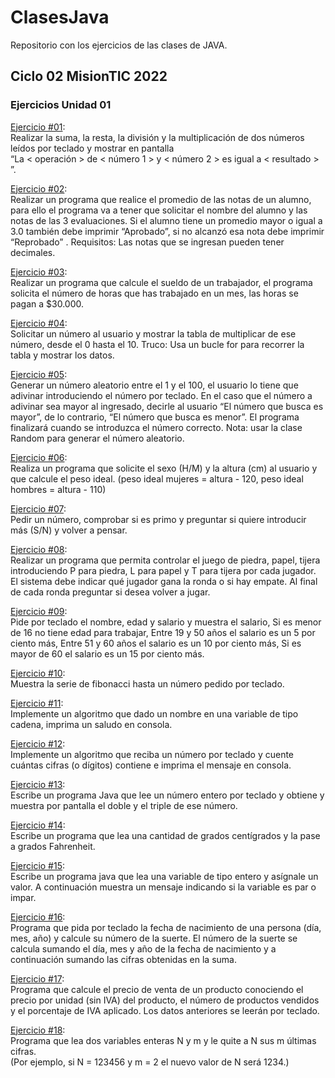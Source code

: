 # ClasesJava
Repositorio con los ejercicios de las clases de JAVA.
<br>
## Ciclo 02 MisionTIC 2022<br>
### Ejercicios Unidad 01<br>
[Ejercicio #01](https://github.com/afar-cmyk/ClasesJava/blob/master/Ejercicios_U01/src/Ejercicio_01.java): <br> Realizar la suma, la resta, la división y la multiplicación de dos números leídos por teclado y mostrar en pantalla<br>“La < operación > de < número 1 > y < número 2 > es igual a < resultado > ”.

[Ejercicio #02](https://github.com/afar-cmyk/ClasesJava/blob/master/Ejercicios_U01/src/Ejercicio_02.java):<br> Realizar un programa que realice el promedio de las notas de un alumno, para ello el programa va a tener que solicitar el nombre del alumno y las notas de las 3 evaluaciones. Si el alumno tiene un promedio mayor o igual a 3.0 también debe imprimir “Aprobado”, si no alcanzó esa nota debe imprimir “Reprobado” . Requisitos: Las notas que se ingresan pueden tener decimales.

[Ejercicio #03](https://github.com/afar-cmyk/ClasesJava/blob/master/Ejercicios_U01/src/Ejercicio_03.java):<br> Realizar un programa que calcule el sueldo de un trabajador, el programa solicita el número de horas que has trabajado en un mes, las horas se pagan a $30.000.

[Ejercicio #04](https://github.com/afar-cmyk/ClasesJava/blob/master/Ejercicios_U01/src/Ejercicio_04.java):<br> Solicitar un número al usuario y mostrar la tabla de multiplicar de ese número, desde el 0 hasta el 10. Truco: Usa un bucle for para recorrer la tabla y mostrar los datos.

[Ejercicio #05](https://github.com/afar-cmyk/ClasesJava/blob/master/Ejercicios_U01/src/Ejercicio_05.java):<br> Generar un número aleatorio entre el 1 y el 100, el usuario lo tiene que adivinar introduciendo el número por teclado. En el caso que el número a adivinar sea mayor al ingresado, decirle al usuario “El número que busca es mayor”, de lo contrario, “El número que busca es menor”. El programa finalizará cuando se introduzca el número correcto. Nota: usar la clase Random para generar el número aleatorio.

[Ejercicio #06](https://github.com/afar-cmyk/ClasesJava/blob/master/Ejercicios_U01/src/Ejercicio_06.java):<br> Realiza un programa que solicite el sexo (H/M) y la altura (cm) al usuario y que calcule el peso ideal. (peso ideal mujeres = altura - 120, peso ideal hombres = altura - 110)

[Ejercicio #07](https://github.com/afar-cmyk/ClasesJava/blob/master/Ejercicios_U01/src/Ejercicio_07.java):<br> Pedir un número, comprobar si es primo y preguntar si quiere introducir más (S/N) y volver a pensar.

[Ejercicio #08](https://github.com/afar-cmyk/ClasesJava/blob/master/Ejercicios_U01/src/Ejercicio_08.java):<br> Realizar un programa que permita controlar el juego de piedra, papel, tijera introduciendo P para piedra, L para papel y T para tijera por cada jugador. El sistema debe indicar qué jugador gana la ronda o si hay empate. Al final
de cada ronda preguntar si desea volver a jugar.

[Ejercicio #09](https://github.com/afar-cmyk/ClasesJava/blob/master/Ejercicios_U01/src/Ejercicio_09.java):<br> Pide por teclado el nombre, edad y salario y muestra el salario, Si es menor de 16 no tiene edad para trabajar, Entre 19 y 50 años el salario es un 5 por ciento más, Entre 51 y 60 años el salario es un 10 por ciento más, Si es mayor de 60 el salario es un 15 por ciento más.

[Ejercicio #10](https://github.com/afar-cmyk/ClasesJava/blob/master/Ejercicios_U01/src/Ejercicio_10.java):<br>Muestra la serie de fibonacci hasta un número pedido por teclado.

[Ejercicio #11](https://github.com/afar-cmyk/ClasesJava/blob/master/Ejercicios_U01/src/Ejercicio_11.java):<br>Implemente un algoritmo que dado un nombre en una variable de tipo cadena, imprima un saludo en consola.

[Ejercicio #12](https://github.com/afar-cmyk/ClasesJava/blob/master/Ejercicios_U01/src/Ejercicio_12.java):<br>Implemente un algoritmo que reciba un número por teclado y cuente cuántas cifras (o dígitos) contiene e imprima el mensaje en consola.

[Ejercicio #13](https://github.com/afar-cmyk/ClasesJava/blob/master/Ejercicios_U01/src/Ejercicio_13.java):<br>Escribe un programa Java que lee un número entero por teclado y obtiene y muestra por pantalla el doble y el triple de ese número.

[Ejercicio #14](https://github.com/afar-cmyk/ClasesJava/blob/master/Ejercicios_U01/src/Ejercicio_14.java):<br>Escribe un programa que lea una cantidad de grados centígrados y la pase a grados Fahrenheit.

[Ejercicio #15](https://github.com/afar-cmyk/ClasesJava/blob/master/Ejercicios_U01/src/Ejercicio_15.java):<br>Escribe un programa java que lea una variable de tipo entero y asígnale un valor. A continuación muestra un mensaje indicando si la variable es par o impar.

[Ejercicio #16](https://github.com/afar-cmyk/ClasesJava/blob/master/Ejercicios_U01/src/Ejercicio_16.java):<br>Programa que pida por teclado la fecha de nacimiento de una persona (día, mes, año) y calcule su número de la suerte. El número de la suerte se calcula sumando el día, mes y año de la fecha de nacimiento y a continuación sumando las cifras obtenidas en la suma.

[Ejercicio #17](https://github.com/afar-cmyk/ClasesJava/blob/master/Ejercicios_U01/src/Ejercicio_17.java):<br>Programa que calcule el precio de venta de un producto conociendo el precio por unidad (sin IVA) del producto, el número de productos vendidos y el porcentaje de IVA aplicado. Los datos anteriores se leerán por teclado.

[Ejercicio #18](https://github.com/afar-cmyk/ClasesJava/blob/master/Ejercicios_U01/src/Ejercicio_18.java):<br>Programa que lea dos variables enteras N y m y le quite a N sus m últimas cifras.<br>(Por ejemplo, si N = 123456 y m = 2 el nuevo valor de N será 1234.)
